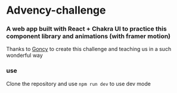 # Advency-challenge

### A web app built with React + Chakra UI to practice this component library and animations (with framer motion)

Thanks to [Goncy](https://twitter.com/goncy) to create this challenge and teaching us in a such wonderful way

### use
Clone the repository and use `npm run dev` to use dev mode
